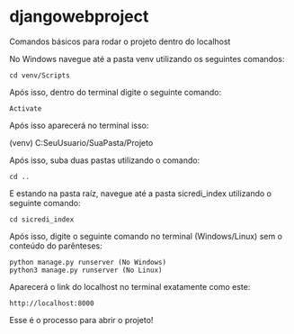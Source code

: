 # djangowebproject

Comandos básicos para rodar o projeto dentro do localhost

No Windows navegue até a pasta venv utilizando os seguintes comandos:

```
cd venv/Scripts
```

Após isso, dentro do terminal digite o seguinte comando:

```
Activate
```

Após isso aparecerá no terminal isso:

(venv) C:SeuUsuario/SuaPasta/Projeto

Após isso, suba duas pastas utilizando o comando:

```
cd ..
```

E estando na pasta raíz, navegue até a pasta sicredi_index utilizando o seguinte comando:

```
cd sicredi_index
```

Após isso, digite o seguinte comando no terminal (Windows/Linux) sem o conteúdo do parênteses:

```
python manage.py runserver (No Windows)
python3 manage.py runserver (No Linux)
```

Aparecerá o link do localhost no terminal exatamente como este:

```
http://localhost:8000
```

Esse é o processo para abrir o projeto!
